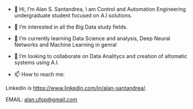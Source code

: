 - 👋 Hi, I’m Alan S. Santandrea, I am Control and Automation Engineering undergraduate student focused on A.I solutions.

- 👀 I’m interested in all the Big Data study fields.
- 🌱 I’m currently learning Data Science and analysis, Deep Neural Networks and Machine Learning in genral

- 💞️ I’m looking to collaborate on Data Analitycs and creation of altomatic systems using A.I.

- 📫 How to reach me:

Linkedin is https://www.linkedin.com/in/alan-santandrea/.

EMAIL: alan.ufop@gmail.com


